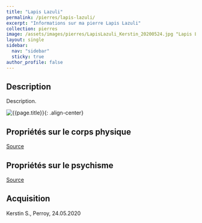 ```yaml
---
title: "Lapis Lazuli"
permalink: /pierres/lapis-lazuli/
excerpt: "Informations sur ma pierre Lapis Lazuli"
collection: pierres
image: /assets/images/pierres/LapisLazuli_Kerstin_20200524.jpg "Lapis Lazuli"
layout: single
sidebar:
  nav: "sidebar"
  sticky: true
author_profile: false
---
```


## Description
Description.

![{{page.title}}]({{page.image}} "Lapis Lazuli"){: .align-center}


## Propriétés sur le corps physique


[Source](https://)


## Propriétés sur le psychisme


[Source](https://)

## Acquisition
Kerstin S., Perroy, 24.05.2020
